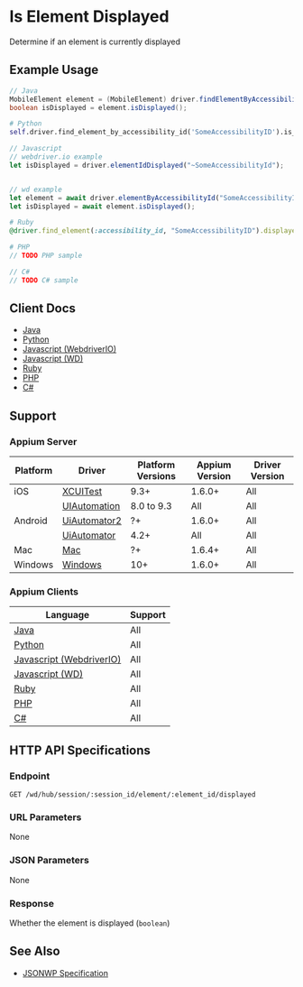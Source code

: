 # Is Element Displayed

Determine if an element is currently displayed
## Example Usage

```java
// Java
MobileElement element = (MobileElement) driver.findElementByAccessibilityId("SomeAccessibilityID");
boolean isDisplayed = element.isDisplayed();

```

```python
# Python
self.driver.find_element_by_accessibility_id('SomeAccessibilityID').is_displayed()

```

```javascript
// Javascript
// webdriver.io example
let isDisplayed = driver.elementIdDisplayed("~SomeAccessibilityId");


// wd example
let element = await driver.elementByAccessibilityId("SomeAccessibilityID");
let isDisplayed = await element.isDisplayed();

```

```ruby
# Ruby
@driver.find_element(:accessibility_id, "SomeAccessibilityID").displayed?()

```

```php
# PHP
// TODO PHP sample

```

```csharp
// C#
// TODO C# sample

```



## Client Docs

 * [Java](https://seleniumhq.github.io/selenium/docs/api/java/org/openqa/selenium/WebElement.html#isDisplayed--) 
 * [Python](http://selenium-python.readthedocs.io/api.html#selenium.webdriver.remote.webelement.WebElement.is_displayed) 
 * [Javascript (WebdriverIO)](http://webdriver.io/api/protocol/elementIdDisplayed.html) 
 * [Javascript (WD)](https://github.com/admc/wd/blob/master/lib/commands.js#L1370) 
 * [Ruby](http://www.rubydoc.info/gems/selenium-webdriver/Selenium%2FWebDriver%2FElement:displayed%3F) 
 * [PHP](https://github.com/appium/php-client/) 
 * [C#](https://github.com/appium/appium-dotnet-driver/) 

## Support

### Appium Server

|Platform|Driver|Platform Versions|Appium Version|Driver Version|
|--------|----------------|------|--------------|--------------|
| iOS | [XCUITest](/docs/en/drivers/ios-xcuitest.md) | 9.3+ | 1.6.0+ | All |
|  | [UIAutomation](/docs/en/drivers/ios-uiautomation.md) | 8.0 to 9.3 | All | All |
| Android | [UiAutomator2](/docs/en/drivers/android-uiautomator2.md) | ?+ | 1.6.0+ | All |
|  | [UiAutomator](/docs/en/drivers/android-uiautomator.md) | 4.2+ | All | All |
| Mac | [Mac](/docs/en/drivers/mac.md) | ?+ | 1.6.4+ | All |
| Windows | [Windows](/docs/en/drivers/windows.md) | 10+ | 1.6.0+ | All |

### Appium Clients

|Language|Support|
|--------|-------|
|[Java](https://github.com/appium/java-client/releases/latest)| All |
|[Python](https://github.com/appium/python-client/releases/latest)| All |
|[Javascript (WebdriverIO)](http://webdriver.io/index.html)| All |
|[Javascript (WD)](https://github.com/admc/wd/releases/latest)| All |
|[Ruby](https://github.com/appium/ruby_lib/releases/latest)| All |
|[PHP](https://github.com/appium/php-client/releases/latest)| All |
|[C#](https://github.com/appium/appium-dotnet-driver/releases/latest)| All |

## HTTP API Specifications

### Endpoint

`GET /wd/hub/session/:session_id/element/:element_id/displayed`

### URL Parameters

None

### JSON Parameters

None

### Response

Whether the element is displayed (`boolean`)

## See Also

* [JSONWP Specification](https://github.com/SeleniumHQ/selenium/wiki/JsonWireProtocol#sessionsessionidelementiddisplayed)
